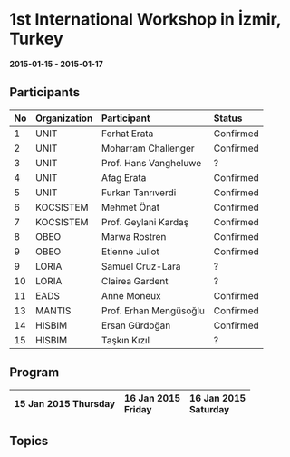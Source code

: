 1st International Workshop in İzmir, Turkey
===
**2015-01-15 - 2015-01-17**

Participants
---

No | Organization  | Participant |Status
:-- | :------ | :--- | :---
1 | UNIT | Ferhat Erata | Confirmed
2 | UNIT | Moharram Challenger | Confirmed
3 | UNIT | Prof. Hans Vangheluwe | ?
4 | UNIT | Afag Erata | Confirmed
5 | UNIT | Furkan Tanrıverdi | Confirmed
6 | KOCSISTEM | Mehmet Önat | Confirmed
7 | KOCSISTEM | Prof. Geylani Kardaş | Confirmed
8 | OBEO | Marwa Rostren | Confirmed
9 | OBEO | Etienne Juliot | Confirmed
9 | LORIA | Samuel Cruz-Lara | ?
10 | LORIA | Clairea Gardent | ?
11 | EADS |Anne Moneux  | Confirmed
13 | MANTIS | Prof. Erhan Mengüsoğlu  | Confirmed
14 | HISBIM | Ersan Gürdoğan | Confirmed
15 | HISBIM | Taşkın Kızıl | ?

Program
-----

15 Jan 2015 Thursday | 16 Jan 2015 </br>Friday |  16 Jan 2015 </br>Saturday
:----- | :------ | :--- 


Topics
---

